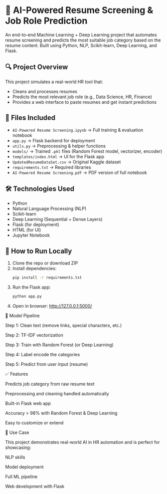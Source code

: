 # 🧠 AI-Powered Resume Screening & Job Role Prediction

An end-to-end Machine Learning + Deep Learning project that automates resume screening and predicts the most suitable job category based on the resume content. Built using Python, NLP, Scikit-learn, Deep Learning, and Flask.

## 🔍 Project Overview

This project simulates a real-world HR tool that:
- Cleans and processes resumes
- Predicts the most relevant job role (e.g., Data Science, HR, Finance)
- Provides a web interface to paste resumes and get instant predictions

## 📁 Files Included

- `AI-Powered Resume Screening.ipynb` → Full training & evaluation notebook
- `app.py` → Flask backend for deployment
- `utils.py` → Preprocessing & helper functions
- `models/` → Trained `.pkl` files (Random Forest model, vectorizer, encoder)
- `templates/index.html` → UI for the Flask app
- `UpdatedResumeDataSet.csv` → Original Kaggle dataset
- `requirements.txt` → Required libraries
- `AI-Powered Resume Screening.pdf` → PDF version of full notebook

## 🛠️ Technologies Used

- Python
- Natural Language Processing (NLP)
- Scikit-learn
- Deep Learning (Sequential + Dense Layers)
- Flask (for deployment)
- HTML (for UI)
- Jupyter Notebook

## 🚀 How to Run Locally

1. Clone the repo or download ZIP
2. Install dependencies:
   ```bash
   pip install -r requirements.txt
3. Run the Flask app:
   ```bash
   python app.py
4. Open in browser:
   http://127.0.0.1:5000/

🧠 Model Pipeline

Step 1: Clean text (remove links, special characters, etc.)

Step 2: TF-IDF vectorization

Step 3: Train with Random Forest (or Deep Learning)

Step 4: Label encode the categories

Step 5: Predict from user input (resume)

✅ Features

Predicts job category from raw resume text

Preprocessing and cleaning handled automatically

Built-in Flask web app

Accuracy > 98% with Random Forest & Deep Learning

Easy to customize or extend

💼 Use Case

This project demonstrates real-world AI in HR automation and is perfect for showcasing:

NLP skills

Model deployment

Full ML pipeline

Web development with Flask



